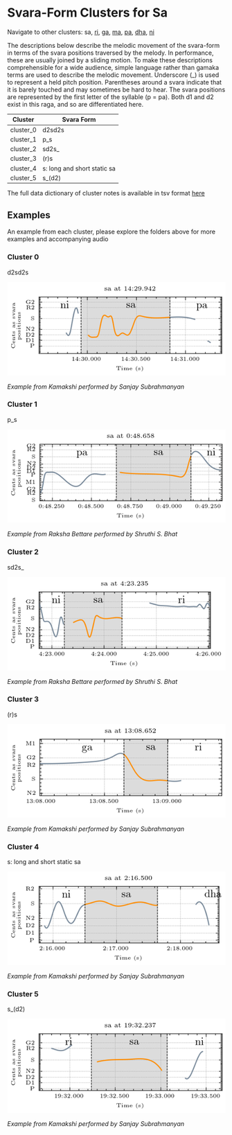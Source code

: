# Svara-Form Clusters for Sa

Navigate to other clusters: sa, [ri](../ri), [ga](../ga), [ma](../ma), [pa](../pa), [dha](../dha), [ni](../ni)

The descriptions below describe the melodic movement of the svara-form in terms of the svara positions traversed by the melody. In performance, these are usually joined by a sliding motion. To make these descriptions comprehensible for a wide audience, simple language rather than gamaka terms are used to describe the melodic movement. Underscore (_) is used to represent a held pitch position. Parentheses around a svara indicate that it is barely touched and may sometimes be hard to hear. The svara positions are represented by the first letter of the syllable (p = pa). Both d1 and d2 exist in this raga, and so are differentiated here. 


| **Cluster** | **Svara Form**             |
|-------------|-----------------------------|
| cluster_0   | d2sd2s                      |
| cluster_1   | p_s                         |
| cluster_2   | sd2s_                       |
| cluster_3   | (r)s                        |
| cluster_4   | s: long and short static sa |
| cluster_5   | s_(d2)                      |

The full data dictionary of cluster notes is available in tsv format [here](../../svara_forms_data_dictionary.tsv)

## Examples

An example from each cluster, please explore the folders above for more examples and accompanying audio

### Cluster 0

d2sd2s

<div align="left">
  <img src="cluster_0/kamakshi_1142.png" alt="sa cluster 0" />
  <p><em>Example from Kamakshi performed by Sanjay Subrahmanyan</em></p>
</div>

### Cluster 1

p_s

<div align="left">
  <img src="cluster_1/raksha_bettare_61.png" alt="sa cluster 1" />
  <p><em>Example from Raksha Bettare performed by Shruthi S. Bhat</em></p>
</div>

### Cluster 2

sd2s_

<div align="left">
  <img src="cluster_2/raksha_bettare_541.png" alt="sa cluster 2" />
  <p><em>Example from Raksha Bettare performed by Shruthi S. Bhat</em></p>
</div>

### Cluster 3

(r)s

<div align="left">
  <img src="cluster_3/kamakshi_1010.png" alt="sa cluster 3" />
  <p><em>Example from Kamakshi performed by Sanjay Subrahmanyan</em></p>
</div>

### Cluster 4

s: long and short static sa

<div align="left">
  <img src="cluster_4/kamakshi_100.png" alt="sa cluster 4" />
  <p><em>Example from Kamakshi performed by Sanjay Subrahmanyan</em></p>
</div>

### Cluster 5

s_(d2)

<div align="left">
  <img src="cluster_5/kamakshi_1521.png" alt="sa cluster 5" />
  <p><em>Example from Kamakshi performed by Sanjay Subrahmanyan</em></p>
</div>
